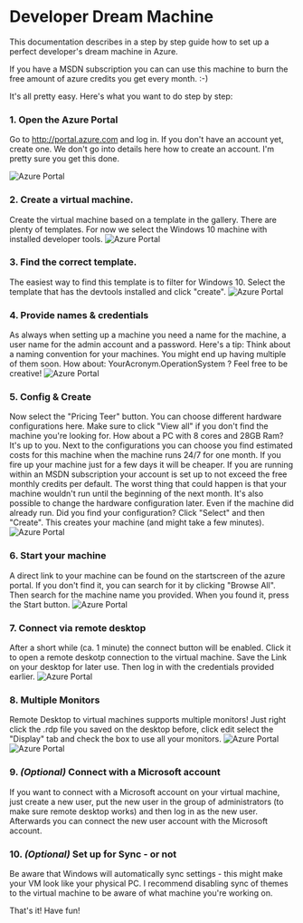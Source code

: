 # Developer Dream Machine #
This documentation describes in a step by step guide 
how to set up a perfect developer's dream machine in Azure.
 

If you have a MSDN subscription you can can use this machine to burn the free amount of azure credits you get every month. :-) 

It's all pretty easy. Here's what you want to do step by step:

### 1. Open the Azure Portal ###
Go to <http://portal.azure.com> and log in. If you don't have  an account yet, create one. We don't go into details here how to create an account. I'm pretty sure you get this done.

![Azure Portal](images/1_portal.jpg )

### 2. Create a virtual machine. ###
Create the virtual machine based on a template in the gallery. There are plenty of templates. For now we select the Windows 10 machine with installed developer tools.
![Azure Portal](images/2_createVMNav.jpg )

### 3. Find the correct template. ###
The easiest way to find this template is to filter for Windows 10. Select the template that has the devtools installed and click "create".
![Azure Portal](images/3_Win10Dev.jpg )

### 4. Provide names & credentials ### 
As always when setting up a machine you need a name for the machine, a user name for the admin account and a password. Here's a tip: Think about a naming convention for your machines. You might end up having multiple of them soon. How about: YourAcronym.OperationSystem ? Feel free to be creative!
![Azure Portal](images/4_VMName.jpg )

### 5. Config & Create ###
Now select the "Pricing Teer" button. You can choose different hardware configurations here. Make sure to click "View all" if you don't find the machine you're looking for. How about a PC with 8 cores and 28GB Ram? It's up to you. Next to the configurations you can choose you find estimated costs for this machine when the machine runs 24/7 for one month. If you fire up your machine just for a few days it will be cheaper. If you are running within an MSDN subscription your account is set up to not exceed the free monthly credits per default. The worst thing that could happen is that your machine wouldn't run until the beginning of the next month.
It's also possible to change the hardware configuration later. Even if the machine did already run.
Did you find your configuration? Click "Select" and then "Create". This creates your machine (and might take a few minutes).
![Azure Portal](images/5_Config.jpg )

### 6. Start your machine ###
A direct link to your machine can be found on the startscreen of the azure portal. If you don't find it, you can search for it by clicking "Browse All". Then search for the machine name you provided. When you found it, press the Start button. 
![Azure Portal](images/6_findmachine.jpg )


### 7. Connect via remote desktop ###
After a short while (ca. 1 minute) the connect button will be enabled. Click it to open a remote deskotp connection to the virtual machine. Save the Link on your desktop for later use. Then log in with the credentials provided earlier.
![Azure Portal](images/7_Connect.jpg )

### 8. Multiple Monitors ###
Remote Desktop to virtual machines supports multiple monitors! Just right click the .rdp file you saved on the desktop before, click edit select the "Display" tab and check the box to use all your monitors.
![Azure Portal](images/9_rdp.jpg )
![Azure Portal](images/9_multidesktop.jpg )


### 9. *(Optional)* Connect with a Microsoft account ###
If you want to connect with a Microsoft account on your virtual machine, just create a new user, put the new user in the group of administrators (to make sure remote desktop works) and then log in as the new user. Afterwards you can connect the new user account with the Microsoft account.


### 10. *(Optional)* Set up for Sync - or not ###
Be aware that Windows will automatically sync settings - this might make your VM look like your physical PC. I recommend disabling sync of themes to the virtual machine to be aware of what machine you're working on.

That's it! Have fun!
